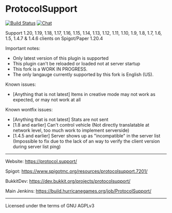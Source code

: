 ProtocolSupport
===============

[![Build Status](https://build.hurricanegames.org/buildStatus/icon?job=ProtocolSupport)](https://build.true-games.org/job/ProtocolSupport/)
[![Chat](https://img.shields.io/badge/chat-on%20discord-7289da.svg)](https://discord.gg/x935y8p)

Support 1.20, 1.19, 1.18, 1.17, 1.16, 1.15, 1.14, 1.13, 1.12, 1.11, 1.10, 1.9, 1.8, 1.7, 1.6, 1.5, 1.4.7 & 1.4.6 clients on Spigot/Paper 1.20.4

Important notes:
* Only latest version of this plugin is supported
* This plugin can't be reloaded or loaded not at server startup
* This fork is a WORK IN PROGRESS.
* The only langauge currently supported by this fork is English (US).

Known issues:
* [Anything that is not latest] Items in creative mode may not work as expected, or may not work at all

Known wontfix issues:
* [Anything that is not latest] Stats are not sent
* [1.8 and earlier] Can't control vehicle (Not directly translatable at network level, too much work to implement serverside)
* [1.4.5 and earlier] Server shows up as "incompatible" in the server list (Impossible to fix due to the lack of an way to verify the client version during server list ping)

---

Website: https://protocol.support/

Spigot: https://www.spigotmc.org/resources/protocolsupport.7201/

BukkitDev: https://dev.bukkit.org/projects/protocolsupport/

Main Jenkins: https://build.hurricanegames.org/job/ProtocolSupport/

---

Licensed under the terms of GNU AGPLv3
